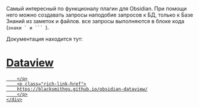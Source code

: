 Самый интересный по функционалу плагин для Obsidian. При помощи него можно создавать запросы наподобие запросов к БД, только к Базе Знаний из заметок и файлов. все запросы выполняются в блоке кода (``знаки ` и ``` ``).

Документация находится тут:
<div class="rich-link-card-container"><a class="rich-link-card" href="https://blacksmithgu.github.io/obsidian-dataview/" target="_blank">
	<div class="rich-link-image-container">
		<div class="rich-link-image" style="background-image: url('https://blacksmithgu.github.io/obsidian-dataview/assets/obsidian.png')">
	</div>
	</div>
	<div class="rich-link-card-text">
		<h1 class="rich-link-card-title">Dataview</h1>
		<p class="rich-link-card-description">
		
		</p>
		<p class="rich-link-href">
		https://blacksmithgu.github.io/obsidian-dataview/
		</p>
	</div>
</a></div>

